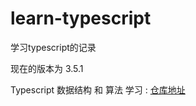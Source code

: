 # learn-typescript
学习typescript的记录

现在的版本为 3.5.1  

Typescript 数据结构 和 算法 学习 : [仓库地址](https://www.stephanboyer.com/post/132/what-are-covariance-and-contravariance)
